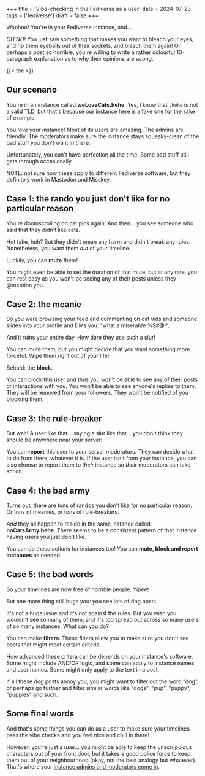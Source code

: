 +++
title = 'Vibe-checking in the Fediverse as a user'
date = 2024-07-23
tags = ['fediverse']
draft = false
+++

Woohoo! You're in your Fediverse instance, and...

*OH NO!* You just saw something that makes you want to bleach your eyes, and rip them eyeballs out of their sockets, and bleach them again! Or perhaps a post so horrible, you're willing to write a rather colourful 10-paragraph explanation as to why their opinions are *wrong*.

{{< toc >}}

## Our scenario

You're in an instance called **weLoveCats.hehe**. Yes, I know that `.hehe` is not a valid TLD, but that's because our instance here is a fake one for the sake of example.

You *love* your instance! Most of its users are amazing. The admins are friendly. The moderators make sure the instance stays squeaky-clean of the bad stuff you don't want in there.

Unfortunately, you can't have perfection all the time. Some bad stuff still gets through occasionally.

NOTE: not sure how these apply to different Fediverse software, but they definitely work in Mastodon and Misskey.

## Case 1: the rando you just don't like for no particular reason

You're doomscrolling on cat pics again. And then... you see someone who said that they didn't like cats.

Hot take, huh? But they didn't mean any harm and didn't break any rules. Nonetheless, you want them *out* of your timeline.

Luckily, you can **mute** them!

You might even be able to set the duration of that mute, but at any rate, you can rest easy as you won't be seeing any of their posts unless they @mention you.

## Case 2: the meanie

So you were browsing your feed and commenting on cat vids and someone slides into your profile and DMs you: "what a miserable %$#@!".

And it ruins your entire day. How dare they use such a slur!

You can mute them, but you might decide that you want something more forceful. Wipe them right out of your life!

Behold: the **block**.

You can block this user and thus you won't be able to see any of their posts or interactions with you. You won't be able to see anyone's replies to them. They will be removed from your followers. They won't be notified of you blocking them.

## Case 3: the rule-breaker

But wait! A user like that... saying a slur like that... you don't think they should be anywhere near your server!

You can **report** this user to your server moderators. They can decide what to do from there, whatever it is. If the user isn't from your instance, you can also choose to report them to *their* instance so *their* moderators can take action.

## Case 4: the bad army

Turns out, there are tons of randos you don't like for no particular reason. Or tons of meanies, or tons of rule-breakers.

*And* they all happen to reside in the same instance called **noCatsArmy.hehe**. There seems to be a consistent pattern of that instance having users you just don't like.

You can do these actions for instances too! You can **mute, block and report instances** as needed.

## Case 5: the bad words

So your timelines are now free of horrible people. Yipee!

But one more thing still bugs you: you see lots of dog posts.

It's not a huge issue and it's not against the rules. But you wish you wouldn't see so many of them, and it's too spread out across so many users of so many instances. What can you do?

You can make **filters**. These filters allow you to make sure you don't see posts that might meet certain criteria.

How advanced these critera can be depends on your instance's software. Some might include AND/OR logic, and some can apply to instance names and user names. Some might only apply to the text in a post.

If all these dog posts annoy you, you might want to filter out the word "dog", or perhaps go further and filter similar words like "dogs", "pup", "puppy", "puppies" and such.

## Some final words

And that's some things you can do as a user to make sure your timelines pass the vibe checks and you feel nice and chill in there!

However, you're just a user... you might be able to keep the unscrupulous characters out of your front door, but it takes a good police force to keep them out of your neighbourhood (okay, not the best analogy but whatever). That's where your [instance admins and moderators come in](../how-your-instance-admins-can-vibe-check-other-instances-in-the-fediverse).

